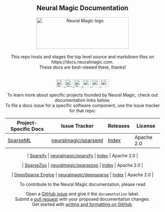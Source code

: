 
<div align="center"><h2>Neural Magic Documentation</h2></div>

<div align="center">
  <img src="https://neuralmagic.com/wp-content/themes/neural-magic/assets/img/logo-header2.svg" width="300" height="102" ALT="Neural Magic logo"><br><br>
</div>

<div align="center">
This repo hosts and stages the top level source and markdown files on<br>
https://docs.neuralmagic.com.<br>
These docs are best-viewed there, thanks!<br><br>

<p align="center">
  <a href="https://docs.neuralmagic.com/">
        <img alt="Documentation" src="https://img.shields.io/website/http/neuralmagic.com/sparseml/index.html.svg?down_color=red&down_message=offline&up_message=online&style=for-the-badge" height=25>
    </a>
    <a href="https://github.com/neuralmagic/comingsoon/blob/master/LICENSE">
        <img alt="GitHub" src="https://img.shields.io/github/license/neuralmagic/comingsoon.svg?color=purple&style=for-the-badge" height=25>
    </a>
    <a href="https://github.com/neuralmagic.com/comingsoon/blob/master/CODE_OF_CONDUCT.md">
        <img alt="Contributor Covenant" src="https://img.shields.io/badge/Contributor%20Covenant-v2.0%20adopted-ff69b4.svg?color=yellow&style=for-the-badge" height=25>
    </a>
     <a href="https://www.youtube.com/channel/UCo8dO_WMGYbWCRnj_Dxr4EA">
        <img src="https://img.shields.io/badge/-YouTube-red?&style=for-the-badge&logo=youtube&logoColor=white" height=25>
    </a>
     <a href="https://medium.com/limitlessai">
        <img src="https://img.shields.io/badge/medium-%2312100E.svg?&style=for-the-badge&logo=medium&logoColor=white" height=25>
    </a>
    <a href="https://twitter.com/neuralmagic">
        <img src="https://img.shields.io/twitter/follow/neuralmagic?color=darkgreen&label=Follow&style=social" height=25>
    </a>
  </p>
  
To learn more about specific projects founded by Neural Magic, check out documentation links below.<br> 
To file a docs issue for a specific software component, use the issue tracker for that repo:


| Project-Specific Docs | Issue Tracker | Releases | License |
| ----------- | ----------- | ----------- | ----------- |
| [SparseML](https://docs.neuralmagic.com/sparseml) | [neuralmagic/sparseml](https://github.com/neuralmagic/sparseml/issues/new) | [Index](https://github.com/neuralmagic/spareml/releases) | Apache 2.0 |

| [Sparsify](https://docs.neuralmagic.com/sparsify) | [neuralmagic/sparsify](https://github.com/neuralmagic/sparsify/issues/new) | [Index](https://github.com/neuralmagic/sparsify/releases) | Apache 2.0 |

| [SparseZoo](https://docs.neuralmagic.com/sparsezoo)  | [neuralmagic/sparsezoo](https://github.com/neuralmagic/sparsezoo/issues/new) | [Index](https://github.com/neuralmagic/sparsezoo/releases) | Apache 2.0 |

| [DeepSparse Engine](https://docs.neuralmagic.com/deepsparse)  | [neuralmagic/deepsparse](https://github.com/neuralmagic/deepsparse/issues/new) | [Index](https://github.com/neuralmagic/deepsparse/releases)  | Apache 2.0 |

To contribute to the Neural Magic documentation, please read<br>

  Open a [GitHub issue](https://github.com/neuralmagic/docs/issues) and give it
  the `documentation` label.<br>
  Submit a [pull request](https://github.com/neuralmagic/docs/pulls) with your
  proposed documentation changes.<br>
  Get started with
  [writing and formatting on GitHub](https://help.github.com/en/github/writing-on-github/getting-started-with-writing-and-formatting-on-github).
</div>

 </div>
